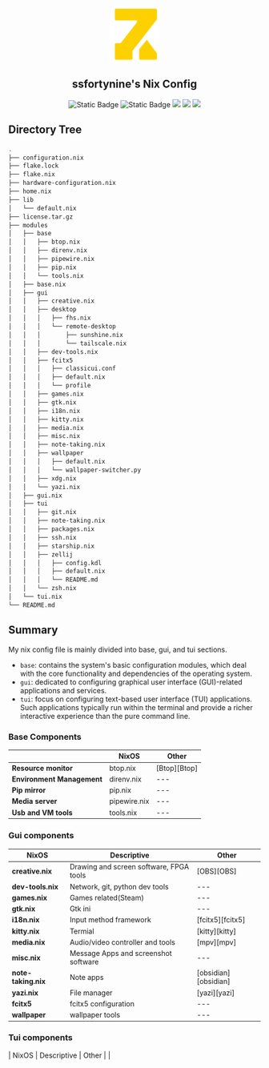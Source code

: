 <p align="center">
  <img width="100px" src="./images/logo.png" align="center" alt="GitHub Readme Stats" />
  <h2 align="center">ssfortynine's Nix Config</h2>
  <p align="center">
    <img alt="Static Badge" src="https://img.shields.io/badge/Nixos-24.05-blue">
    <img alt="Static Badge" src="https://img.shields.io/badge/nix%20flakes-learning-ff66ff">
    <img src="https://img.shields.io/github/issues/ssfortynine/nix-config" />
    <img src="https://img.shields.io/github/forks/ssfortynine/nix-config" />
    <img src="https://img.shields.io/github/stars/ssfortynine/nix-config" />
   </p>
</p>


## Directory Tree
```bash
.
├── configuration.nix
├── flake.lock
├── flake.nix
├── hardware-configuration.nix
├── home.nix
├── lib
│   └── default.nix
├── license.tar.gz
├── modules
│   ├── base
│   │   ├── btop.nix
│   │   ├── direnv.nix
│   │   ├── pipewire.nix
│   │   ├── pip.nix
│   │   └── tools.nix
│   ├── base.nix
│   ├── gui
│   │   ├── creative.nix
│   │   ├── desktop
│   │   │   ├── fhs.nix
│   │   │   └── remote-desktop
│   │   │       ├── sunshine.nix
│   │   │       └── tailscale.nix
│   │   ├── dev-tools.nix
│   │   ├── fcitx5
│   │   │   ├── classicui.conf
│   │   │   ├── default.nix
│   │   │   └── profile
│   │   ├── games.nix
│   │   ├── gtk.nix
│   │   ├── i18n.nix
│   │   ├── kitty.nix
│   │   ├── media.nix
│   │   ├── misc.nix
│   │   ├── note-taking.nix
│   │   ├── wallpaper
│   │   │   ├── default.nix
│   │   │   └── wallpaper-switcher.py
│   │   ├── xdg.nix
│   │   └── yazi.nix
│   ├── gui.nix
│   ├── tui
│   │   ├── git.nix
│   │   ├── note-taking.nix
│   │   ├── packages.nix
│   │   ├── ssh.nix
│   │   ├── starship.nix
│   │   ├── zellij
│   │   │   ├── config.kdl
│   │   │   ├── default.nix
│   │   │   └── README.md
│   │   └── zsh.nix
│   └── tui.nix
└── README.md

```
## Summary

My nix config file is mainly divided into base, gui, and tui sections. 
+ `base`: contains the system's basic configuration modules, which deal with the core functionality and dependencies of the operating system.
+ `gui`: dedicated to configuring graphical user interface (GUI)-related applications and services.  
+ `tui`: focus on configuring text-based user interface (TUI) applications. Such applications typically run within the terminal and provide a richer interactive experience than the pure command line.

### Base Components

|                             | NixOS                                        | Other |
| --------------------------- | ---------------------------------------------| ----  |
|**Resource monitor**         | btop.nix                                     | [Btop][Btop]|
|**Environment Management**   | direnv.nix                                   | ---   |
|**Pip mirror**               | pip.nix                                      | ---   |
|**Media server**             | pipewire.nix                                 | ---   |
|**Usb and VM tools**         | tools.nix                                    | ---   |

### Gui components

| NixOS                       | Descriptive                                  | Other |
| --------------------------- | ---------------------------------------------| ----  |
|**creative.nix**             | Drawing and screen software, FPGA tools      |[OBS][OBS]|  
|**dev-tools.nix**            | Network, git, python dev tools               | ---   |
|**games.nix**                | Games related(Steam)                         | ---   |
|**gtk.nix**                  | Gtk ini                                      | ---   |
|**i18n.nix**                 | Input method framework                       | [fcitx5][fcitx5]   |
|**kitty.nix**                | Termial                                      |[kitty][kitty]|
|**media.nix**                | Audio/video controller and tools             | [mpv][mpv]|
|**misc.nix**                 | Message Apps and screenshot software         | ---|
|**note-taking.nix**          | Note apps                                    | [obsidian][obsidian]|
|**yazi.nix**                 | File manager                                 | [yazi][yazi]|
|**fcitx5**                   | fcitx5 configuration                         | ---|
|**wallpaper**                | wallpaper tools                              | --- |

### Tui components

| NixOS  | Descriptive | Other |
| 



